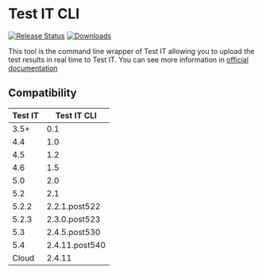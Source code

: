 # Test IT CLI

[![Release
Status](https://img.shields.io/pypi/v/testit-cli?style=plastic)](https://pypi.python.org/pypi/testit-cli)
[![Downloads](https://img.shields.io/pypi/dm/testit-cli?style=plastic)](https://pypi.python.org/pypi/testit-cli)

This tool is the command line wrapper of Test IT allowing you to upload the test results in real time to Test IT.
You can see more information in [official documentation](https://docs.testit.software/user-guide/integrations/cli.html)

## Compatibility

| Test IT | Test IT CLI    |
|---------|----------------|
| 3.5+    | 0.1            |
| 4.4     | 1.0            |
| 4.5     | 1.2            |
| 4.6     | 1.5            |
| 5.0     | 2.0            |
| 5.2     | 2.1            |
| 5.2.2   | 2.2.1.post522  |
| 5.2.3   | 2.3.0.post523  |
| 5.3     | 2.4.5.post530  |
| 5.4     | 2.4.11.post540 |
| Cloud   | 2.4.11         |

